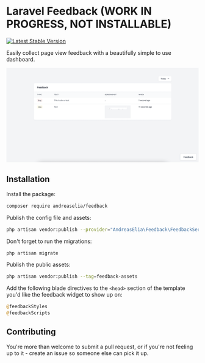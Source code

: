# Laravel Feedback (WORK IN PROGRESS, NOT INSTALLABLE)

[![Latest Stable Version](https://poser.pugx.org/andreaselia/laravel-feedback/v)](//packagist.org/packages/andreaselia/laravel-feedback)

Easily collect page view feedback with a beautifully simple to use dashboard.

![Laravel Feedback Dashboard](/screenshot.png?raw=true "Laravel Feedback Dashboard")

## Installation

Install the package:

```bash
composer require andreaselia/feedback
```

Publish the config file and assets:

```bash
php artisan vendor:publish --provider="AndreasElia\Feedback\FeedbackServiceProvider"
```

Don't forget to run the migrations:

```bash
php artisan migrate
```

Publish the public assets:

```bash
php artisan vendor:publish --tag=feedback-assets
```

Add the following blade directives to the `<head>` section of the template you'd like the feedback widget to show up on:

```php
@feedbackStyles
@feedbackScripts
```

## Contributing

You're more than welcome to submit a pull request, or if you're not feeling up to it - create an issue so someone else can pick it up.
